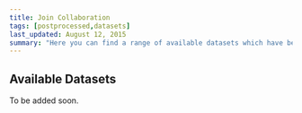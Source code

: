 ```yaml
---
title: Join Collaboration
tags: [postprocessed,datasets]
last_updated: August 12, 2015
summary: "Here you can find a range of available datasets which have been postprocessed from the Caterpillar simulation suite."
---
```


## Available Datasets

To be added soon.